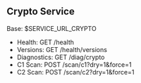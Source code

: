 ## Crypto Service
Base: $SERVICE_URL_CRYPTO
- Health:        GET  /health
- Versions:      GET  /health/versions
- Diagnostics:   GET  /diag/crypto
- C1 Scan:       POST /scan/c1?dry=1&force=1
- C2 Scan:       POST /scan/c2?dry=1&force=1
